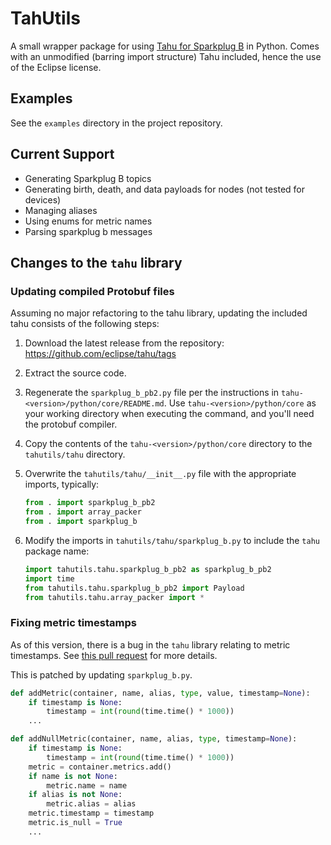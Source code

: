 # TahUtils

A small wrapper package for using [Tahu for Sparkplug B](https://github.com/eclipse/tahu) in Python. Comes with an unmodified (barring import structure) Tahu included, hence the use of the Eclipse license.

## Examples

See the `examples` directory in the project repository.

## Current Support

- Generating Sparkplug B topics
- Generating birth, death, and data payloads for nodes (not tested for devices)
- Managing aliases
- Using enums for metric names
- Parsing sparkplug b messages

## Changes to the `tahu` library

### Updating compiled Protobuf files

Assuming no major refactoring to the tahu library, updating the included tahu consists of the following steps:

1. Download the latest release from the repository: https://github.com/eclipse/tahu/tags
2. Extract the source code.
3. Regenerate the `sparkplug_b_pb2.py` file per the instructions in `tahu-<version>/python/core/README.md`. Use `tahu-<version>/python/core` as your working directory when executing the command, and you'll need the protobuf compiler.
4. Copy the contents of the `tahu-<version>/python/core` directory to the `tahutils/tahu` directory.
5. Overwrite the `tahutils/tahu/__init__.py` file with the appropriate imports, typically:

	```python
	from . import sparkplug_b_pb2
	from . import array_packer
	from . import sparkplug_b
	```

6. Modify the imports in `tahutils/tahu/sparkplug_b.py` to include the `tahu` package name:

	```python
	import tahutils.tahu.sparkplug_b_pb2 as sparkplug_b_pb2
	import time
	from tahutils.tahu.sparkplug_b_pb2 import Payload
	from tahutils.tahu.array_packer import *
	```

### Fixing metric timestamps

As of this version, there is a bug in the `tahu` library relating to metric timestamps. See [this pull request](https://github.com/eclipse/tahu/pull/398) for more details.

This is patched by updating `sparkplug_b.py`.

```python
def addMetric(container, name, alias, type, value, timestamp=None):
    if timestamp is None:
        timestamp = int(round(time.time() * 1000))
	...

def addNullMetric(container, name, alias, type, timestamp=None):
    if timestamp is None:
        timestamp = int(round(time.time() * 1000))
    metric = container.metrics.add()
    if name is not None:
        metric.name = name
    if alias is not None:
        metric.alias = alias
    metric.timestamp = timestamp
    metric.is_null = True
	...
```